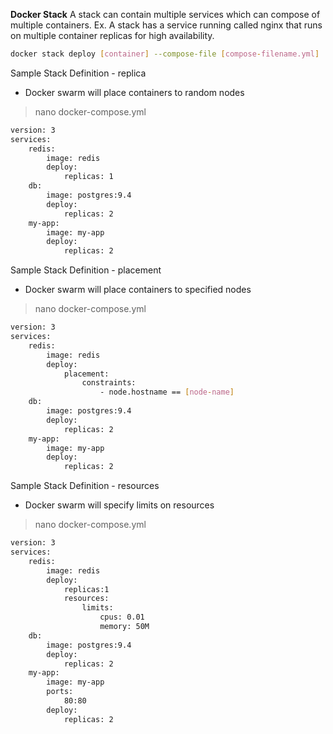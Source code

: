 **Docker Stack**
A stack can contain multiple services which can compose of multiple containers.
Ex. A stack has a service running called nginx that runs on multiple container replicas for high availability.

```sh
docker stack deploy [container] --compose-file [compose-filename.yml]
```

Sample Stack Definition - replica
- Docker swarm will place containers to random nodes
  
> nano docker-compose.yml
```sh
version: 3
services:
    redis:
        image: redis
        deploy:
            replicas: 1
    db:
        image: postgres:9.4
        deploy:
            replicas: 2
    my-app:
        image: my-app
        deploy:
            replicas: 2        
```

Sample Stack Definition - placement
- Docker swarm will place containers to specified nodes
  
> nano docker-compose.yml
```sh
version: 3
services:
    redis:
        image: redis
        deploy:
            placement:
                constraints:
                    - node.hostname == [node-name]
    db:
        image: postgres:9.4
        deploy:
            replicas: 2
    my-app:
        image: my-app
        deploy:
            replicas: 2        
```


Sample Stack Definition - resources
- Docker swarm will specify limits on resources
  
> nano docker-compose.yml
```sh
version: 3
services:
    redis:
        image: redis
        deploy:
            replicas:1
            resources:
                limits:
                    cpus: 0.01
                    memory: 50M
    db:
        image: postgres:9.4
        deploy:
            replicas: 2
    my-app:
        image: my-app
        ports:
            80:80
        deploy:
            replicas: 2        
```

